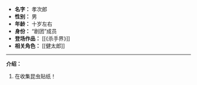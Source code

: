 
- **名字：** 孝次郎
- **性别：** 男
- **年龄：** 十岁左右
- **身份：** “剧团”成员
- **登场作品：** [[《杀手界》]]
- **相关角色：** [[健太郎]] 

---

**介绍：** 

1. 在收集昆虫贴纸！
